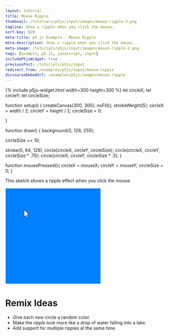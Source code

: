 ```yaml
---
layout: tutorial
title: Mouse Ripple
thumbnail: /tutorials/p5js/input/images/mouse-ripple-3.png
tagline: Show a ripple when you click the mouse.
sort-key: 620
meta-title: p5.js Example - Mouse Ripple
meta-description: Show a ripple when you click the mouse.
meta-image: /tutorials/p5js/input/images/mouse-ripple-2.png
tags: [example, p5.js, javascript, input]
includeP5jsWidget: true
previousPost: /tutorials/p5js/input
redirect_from: /examples/p5js/input/mouse-ripple
discourseEmbedUrl: /examples/p5js/images/mouse-ripple
---
```


{% include p5js-widget.html width=300 height=300 %}
let circleX;
let circleY;
let circleSize;

function setup() {
  createCanvas(300, 300);
  noFill();
  strokeWeight(5);
  circleX = width / 2;
  circleY = height / 2;
  circleSize = 0;

}

function draw() {
  background(0, 128, 255);

  circleSize += 10;

  stroke(0, 64, 128);
  circle(circleX, circleY, circleSize);
  circle(circleX, circleY, circleSize * .75);
  circle(circleX, circleY, circleSize * .5);
}

function mousePressed(){
  circleX = mouseX;
  circleY = mouseY;
  circleSize = 0;
}
</script>

This sketch shows a ripple effect when you click the mouse.

![mouse ripple](/tutorials/p5js/input/images/mouse-ripple-1.gif)

# Remix Ideas

- Give each new circle a random color.
- Make the ripple look more like a drop of water falling into a lake.
- Add support for multiple ripples at the same time.
